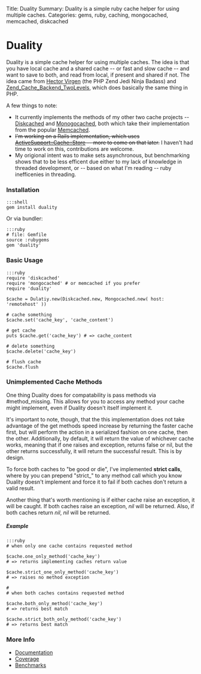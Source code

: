 Title: Duality
Summary: Duality is a simple ruby cache helper for using multiple caches.
Categories: gems, ruby, caching, mongocached, memcached, diskcached

# Duality

Duality is a simple cache helper for using multiple caches. The idea is that you have local cache and a shared cache -- or fast and slow cache -- and want to save to both, and read from local, if present and shared if not. The idea came from [Hector Virgen](http://www.virgentech.com/) (the PHP Zend Jedi Ninja Badass) and [Zend_Cache_Backend_TwoLevels](http://framework.zend.com/manual/en/zend.cache.backends.html#zend.cache.backends.twolevels), which does basically the same thing in PHP.

A few things to note:

* It currently implements the methods of my other two cache projects -- [Diskcached](/gems/diskcached) and [Monogocached](/gems/mongocached), both which take their implementation from the popular [Memcached](https://rubygems.org/gems/memcached).
* ~~I'm working on a Rails implementation, which uses [ActiveSupport::Cache::Store](http://api.rubyonrails.org/classes/ActiveSupport/Cache/Store.html) -- more to come on that later.~~ I haven't had time to work on this, contributions are welcome.
* My origional intent was to make sets asynchronous, but benchmarking shows that to be less efficent due either to my lack of knowledge in threaded development, or -- based on what I'm reading -- ruby inefficenies in threading.


### Installation

    :::shell
    gem install duality

Or via bundler:

    :::ruby
    # file: Gemfile
    source :rubygems
    gem 'duality'


### Basic Usage

    :::ruby
    require 'diskcached'
    require 'mongocached' # or memcached if you prefer
    require 'duality'

    $cache = Dulatiy.new(Diskcached.new, Mongocached.new( host: 'remotehost' ))

    # cache something
    $cache.set('cache_key', 'cache_content')

    # get cache
    puts $cache.get('cache_key') # => cache_content

    # delete something
    $cache.delete('cache_key')

    # flush cache
    $cache.flush

### Unimplemented Cache Methods

One thing Duality does for compatability is pass methods via #method_missing. This allows for you to access any method your cache might implement, even if Duality doesn't itself implement it.

It's important to note, though, that the this implementation does not take advantage of the get methods speed increase by returning the faster cache first, but will perform the action in a serialized fashion on one cache, then the other. Additionally, by default, it will return the value of whichever cache works, meaning that if one raises and exception, returns false or nil, but the other returns successfully, it will return the successful result. This is by design.

To force both caches to "be good or die", I've implemented **strict calls**, where by you can prepend "strict_" to any method call which you know Duality doesn't implement and force it to fail if both caches don't return a valid result.

Another thing that's worth mentioning is if either cache raise an exception, it will be caught. If both caches raise an exception, *nil* will be returned. Also, if both caches return *nil*, *nil* will be returned.

##### Example

    :::ruby
    # when only one cache contains requested method

    $cache.one_only_method('cache_key')
    # => returns implementing caches return value

    $cache.strict_one_only_method('cache_key')
    # => raises no method exception

    #
    # when both caches contains requested method

    $cache.both_only_method('cache_key')
    # => returns best match

    $cache.strict_both_only_method('cache_key')
    # => returns best match


### More Info

* [Documentation](http://rubyops.github.com/duality/doc/Duality.html)
* [Coverage](http://rubyops.github.com/duality/coverage/)
* [Benchmarks](https://github.com/rubyops/duality/blob/master/BENCHMARK.md)
